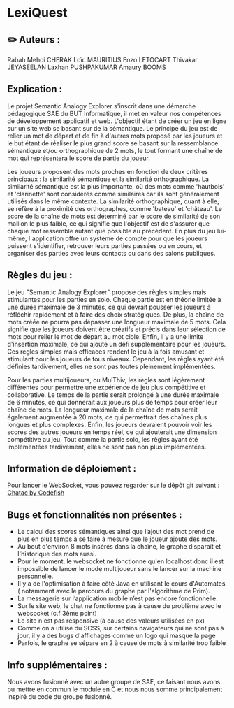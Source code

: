 # LexiQuest

## :pencil2: Auteurs :
Rabah Mehdi CHERAK
Loïc MAURITIUS
Enzo LETOCART 
Thivakar JEYASEELAN 
Laxhan PUSHPAKUMAR 
Amaury BOOMS

## Explication :

Le projet Semantic Analogy Explorer s'inscrit dans une démarche pédagogique SAE du BUT Informatique, il met en valeur nos compétences de développement applicatif et web. L'objectif étant de créer un jeu en ligne sur un site web se basant sur de la sémantique. Le principe du jeu est de relier un mot de départ et de fin à d'autres mots proposé par les joueurs et le but étant de réaliser le plus grand score se basant sur la ressemblance sémantique et/ou orthographique de 2 mots, le tout formant une chaîne de mot qui représentera le score de partie du joueur. 

Les joueurs proposent des mots proches en fonction de deux critères principaux : la similarité sémantique et la similarité orthographique. La similarité sémantique est la plus importante, où des mots comme 'hautbois' et 'clarinette' sont considérés comme similaires car ils sont généralement utilisés dans le même contexte. La similarité orthographique, quant à elle, se réfère à la proximité des orthographes, comme 'bateau' et 'château'. Le score de la chaîne de mots est déterminé par le score de similarité de son maillon le plus faible, ce qui signifie que l'objectif est de s'assurer que chaque mot ressemble autant que possible au précédent. 
En plus du jeu lui-même, l'application offre un système de compte pour que les joueurs puissent s'identifier, retrouver leurs parties passées ou en cours, et organiser des parties avec leurs contacts ou dans des salons publiques.

## Règles du jeu  :

Le jeu "Semantic Analogy Explorer" propose des règles simples mais stimulantes pour les parties en solo. Chaque partie est en théorie limitée à une durée maximale de 3 minutes, ce qui devrait pousser les joueurs à réfléchir rapidement et à faire des choix stratégiques. De plus, la chaîne de mots créée ne pourra pas dépasser une longueur maximale de 5 mots. Cela signifie que les joueurs doivent être créatifs et précis dans leur sélection de mots pour relier le mot de départ au mot cible. Enfin, il y a une limite d'insertion maximale, ce qui ajoute un défi supplémentaire pour les joueurs. Ces règles simples mais efficaces rendent le jeu à la fois amusant et stimulant pour les joueurs de tous niveaux. Cependant, les règles ayant été définies tardivement, elles ne sont pas toutes pleinement implémentées.

Pour les parties multijoueurs, ou MulThiv, les règles sont légèrement différentes pour permettre une expérience de jeu plus compétitive et collaborative. Le temps de la partie serait prolongé à une durée maximale de 6 minutes, ce qui donnerait aux joueurs plus de temps pour créer leur chaîne de mots. La longueur maximale de la chaîne de mots serait également augmentée à 20 mots, ce qui permettrait des chaînes plus longues et plus complexes. Enfin, les joueurs devraient pouvoir voir les scores des autres joueurs en temps réel, ce qui ajouterait une dimension compétitive au jeu. Tout comme la partie solo, les règles ayant été implémentées tardivement, elles ne sont pas non plus implémentées.

## Information de déploiement :

Pour lancer le WebSocket, vous pouvez regarder sur le dépôt git suivant : [Chatac by Codefish](https://gitlab.com/codefish42/chatac)

## Bugs et fonctionnalités non présentes :

- Le calcul des scores sémantiques ainsi que l’ajout des mot prend de plus en plus temps à se faire à mesure que le joueur ajoute des mots.
- Au bout d'environ 8 mots insérés dans la chaîne, le graphe disparaît et l'historique des mots aussi.
- Pour le moment, le websocket ne fonctionne qu'en localhost donc il est impossible de lancer le mode multijoueur sans le lancer sur la machine personnelle.
- Il y a de l'optimisation à faire côté Java en utilisant le cours d'Automates ( notamment avec le parcours du graphe par l'algorithme de Prim).
- La messagerie sur l’application mobile n’est pas encore fonctionnelle.
- Sur le site web, le chat ne fonctionne pas à cause du problème avec le websocket (c.f 3ème point)
- Le site n'est pas responsive (à cause des valeurs utilisées en px)
- Comme on a utilisé du SCSS, sur certains navigateurs qui ne sont pas à jour, il y a des bugs d'affichages comme un logo qui masque la page
- Parfois, le graphe se sépare en 2 à cause de mots à similarité trop faible

## Info supplémentaires :
Nous avons fusionné avec un autre groupe de SAE, ce faisant nous avons pu mettre en commun le module en C et nous nous somme principalement inspiré du code du groupe fusionné.
